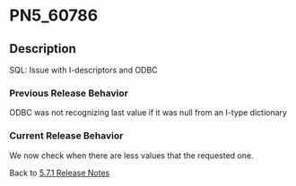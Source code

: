 # PN5_60786

<PageHeader />

## Description

SQL: Issue with I-descriptors and ODBC

### Previous Release Behavior

ODBC was not recognizing last value if it was null from an I-type dictionary

### Current Release Behavior

We now check when there are less values that the requested one.

Back to [5.7.1 Release Notes](./../jbase-5.7.1-release-notes/README.md)
  
<PageFooter />
